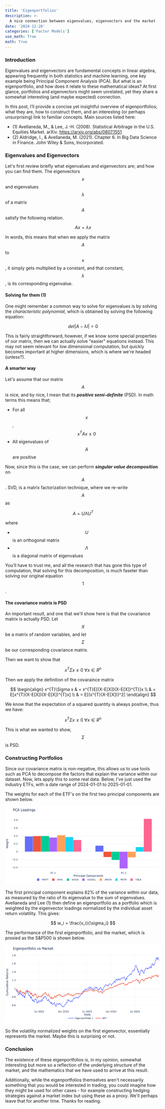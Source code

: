 ```yaml
---
title: 'Eigenportfolios'
description: >-
  A nice connection between eigenvalues, eigenvectors and the market
date: '2024-12-20'
categories: ['Factor Models']
use_math: True
math: True
---
```


### Introduction

Eigenvalues and eigenvectors are fundamental concepts in linear algebra, appearing frequently in both statistics and machine learning, one key example being Principal Component Analysis (PCA). But what is an eigenportfolio, and how does it relate to these mathematical ideas? At first glance, portfolios and eigenvectors might seem unrelated, yet they share a somewhat interesting (and maybe expected) connection.

In this post, I’ll provide a concise yet insightful overview of eigenportfolios; what they are, how to construct them, and an interesting (or perhaps unsurprising) link to familiar concepts. Main sources listed here:

- (1) Avellaneda, M., & Lee, J.-H. (2008). Statistical Arbitrage in the U.S. Equities Market. arXiv. https://arxiv.org/abs/0807.1551
- (2) Aldridge, I., & Avellaneda, M. (2021). Chapter 6. In Big Data Science in Finance. John Wiley & Sons, Incorporated.

### Eigenvalues and Eigenvectors

Let's first review briefly what eigenvalues and eigenvectors are; and how you can find them. The eigenvectors $$x$$ and eigenvalues $$\lambda$$ of a matrix $$A$$ satisfy the following relation.

$$
Ax = \lambda x
$$

In words, this means that when we apply the matrix $$A$$ to $$x$$, it simply gets multiplied by a constant, and that constant,$$\lambda$$, is its corresponding eigenvalue.

#### Solving for them (1)

One might remember a common way to solve for eigenvalues is by solving the *characteristic polynomial*, which is obtained by solving the following equation:

$$
det|A - \lambda I| = 0
$$

This is fairly straightforward, however, if we know some special properties of our matrix, then we can actually solve "easier" equations instead. This may not seem relevant for low dimensional computation, but quickly becomes important at higher dimensions, which is where we're headed (unless?).

#### A smarter way 

Let's assume that our matrix $$A$$ is nice, and by nice, I mean that its ***positive semi-definite*** (PSD). In math terms this means that;

- For all $$x$$, $$x^{T}Ax \ge 0$$  
- All eigenvalues of $$A$$ are positive

Now, since this is the case, we can perform ***singular value decomposition*** on $$A$$. SVD, is a matrix factorization technique, where we re-write $$A$$ as 

$$
A = U\Lambda U^{T}
$$

where 
- $$U$$ is an orthogonal matrix
- $$\Lambda$$ is a diagonal matrix of eigenvalues

You'll have to trust me, and all the research that has gone this type of computation, that solving for this decomposition, is much faseter than solving our original equation $$1$$.

#### The covariance matrix is PSD

An important result, and one that we'll show here is that the covariance matrix is actually PSD. Let $$X$$ be a matrix of random variables, and let $$\Sigma$$ be our corresponding covariance matrix.

Then we want to show that 

$$
x^{T}\Sigma x \ge 0 \ \forall x \in R^{n}
$$

Then we apply the definition of the covaraince matrix

$$
\begin{align}
x^{T}\Sigma x & = x^{T}E[(X-E[X])(X-E[X])^{T}]x \\
& = E[x^{T}(X-E[X])(X-E[X])^{T}x] \\
& = E[(x^{T}(X-E[X]))^2] 
\end{align}
$$

We know that the expectation of a squared quantity is always positive, thus we have:

$$
x^{T}\Sigma x \ge 0 \ \forall x \in R^{n}
$$

This is what we wanted to show, $$\Sigma$$ is PSD.

### Constructing Portfolios

Since our covariance matrix is non-negative, this allows us to use tools such as PCA to decompose the factors that explain the variance within our dataset. Now, lets apply this to some real data. Below, I've just used the industry ETFs, with a date range of 2024-01-01 to 2025-01-01. 

The weights for each of the ETF's on the first two principal components are shown below.

![PCA Loadings](assets/images/eigenportfolio/pca_loadings.png)

The first principal component explains 62% of the variance within our data, as measured by the ratio of its eigenvalue to the sum of eigenvalues. Avellaneda and Lee (1) then define an eigenportfolio as a portfolio which is weighted by the eigenvector loadings normalized by the individual asset return volatility. This gives:

$$
w_i = \frac{v_i}{\sigma_i}
$$

The performance of the first eigenportfolio, and the market, which is proxied as the S&P500 is shown below. 

![Portfolio Returns](assets/images/eigenportfolio/ep-vs-market.png)


So the volatility normalized weights on the first eigenvector, essentially represents the market. Maybe this is surprising or not.

### Conclusion

The existence of these eigenportfolios is, in my opinion, somewhat interesting but more so a reflection of the underlying structure of the market, and the mathematics that we have used to arrive at this result. 

Additionally, while the eigenportfolios themselves aren't necessarily something that you would be interested in trading, you could imagine how they might be used for other cases - for example constructing hedging strategies against a market index but using these as a proxy. We'll perhaps leave that for another time. Thanks for reading.